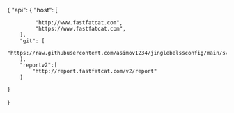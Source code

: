 {
    "api": {
        "host": [

             "http://www.fastfatcat.com",
             "https://www.fastfatcat.com",
        ],
        "git": [
            "https://raw.githubusercontent.com/asimov1234/jinglebelssconfig/main/svc.md"
        ],
        "reportv2":[
            "http://report.fastfatcat.com/v2/report"
        ]

    }
}
